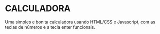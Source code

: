 # CALCULADORA
Uma simples e bonita calculadora usando HTML/CSS e Javascript, com as teclas de números e a tecla enter funcionais.
